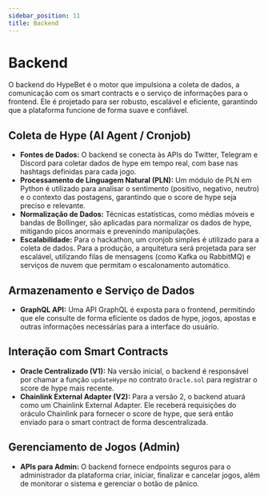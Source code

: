 ```yaml
---
sidebar_position: 11
title: Backend
---
```


# Backend


O backend do HypeBet é o motor que impulsiona a coleta de dados, a comunicação com os smart contracts e o serviço de informações para o frontend. Ele é projetado para ser robusto, escalável e eficiente, garantindo que a plataforma funcione de forma suave e confiável.

## Coleta de Hype (AI Agent / Cronjob)

*   **Fontes de Dados:** O backend se conecta às APIs do Twitter, Telegram e Discord para coletar dados de hype em tempo real, com base nas hashtags definidas para cada jogo.
*   **Processamento de Linguagem Natural (PLN):** Um módulo de PLN em Python é utilizado para analisar o sentimento (positivo, negativo, neutro) e o contexto das postagens, garantindo que o score de hype seja preciso e relevante.
*   **Normalização de Dados:** Técnicas estatísticas, como médias móveis e bandas de Bollinger, são aplicadas para normalizar os dados de hype, mitigando picos anormais e prevenindo manipulações.
*   **Escalabilidade:** Para o hackathon, um cronjob simples é utilizado para a coleta de dados. Para a produção, a arquitetura será projetada para ser escalável, utilizando filas de mensagens (como Kafka ou RabbitMQ) e serviços de nuvem que permitam o escalonamento automático.

## Armazenamento e Serviço de Dados

*   **GraphQL API:** Uma API GraphQL é exposta para o frontend, permitindo que ele consulte de forma eficiente os dados de hype, jogos, apostas e outras informações necessárias para a interface do usuário.

## Interação com Smart Contracts

*   **Oracle Centralizado (V1):** Na versão inicial, o backend é responsável por chamar a função `updateHype` no contrato `Oracle.sol` para registrar o score de hype mais recente.
*   **Chainlink External Adapter (V2):** Para a versão 2, o backend atuará como um Chainlink External Adapter. Ele receberá requisições do oráculo Chainlink para fornecer o score de hype, que será então enviado para o smart contract de forma descentralizada.

## Gerenciamento de Jogos (Admin)

*   **APIs para Admin:** O backend fornece endpoints seguros para o administrador da plataforma criar, iniciar, finalizar e cancelar jogos, além de monitorar o sistema e gerenciar o botão de pânico.
